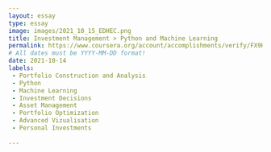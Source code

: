```yaml
---
layout: essay
type: essay
image: images/2021_10_15_EDHEC.png
title: Investment Management > Python and Machine Learning
permalink: https://www.coursera.org/account/accomplishments/verify/FX9HH3QDJH3B
# All dates must be YYYY-MM-DD format!
date: 2021-10-14
labels:
 - Portfolio Construction and Analysis
 - Python
 - Machine Learning
 - Investment Decisions
 - Asset Management
 - Portfolio Optimization
 - Advanced Vizualisation
 - Personal Investments
  
---
```

